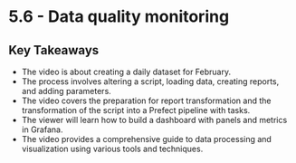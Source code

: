 # 5.6 - Data quality monitoring

## Key Takeaways

* The video is about creating a daily dataset for February.
* The process involves altering a script, loading data, creating reports, and adding parameters.
* The video covers the preparation for report transformation and the transformation of the script into a Prefect pipeline with tasks.
* The viewer will learn how to build a dashboard with panels and metrics in Grafana.
* The video provides a comprehensive guide to data processing and visualization using various tools and techniques.